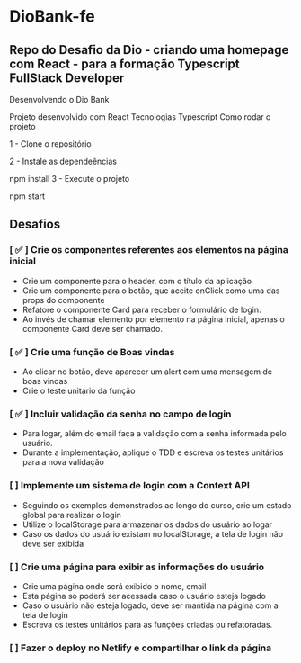 # DioBank-fe
## Repo do Desafio da Dio - criando uma homepage com React - para a formação Typescript FullStack Developer

Desenvolvendo o Dio Bank

Projeto desenvolvido com React
Tecnologias
Typescript
Como rodar o projeto

1 - Clone o repositório

2 - Instale as dependeências

npm install
3 - Execute o projeto

npm start
## Desafios

### [ ✅ ] Crie os componentes referentes aos elementos na página inicial

- Crie um componente para o header, com o título da aplicação
- Crie um componente para o botão, que aceite onClick como uma das props do componente
- Refatore o componente Card para receber o formulário de login. 
- Ao invés de chamar elemento por elemento na página inicial, apenas o componente Card deve ser chamado.

### [ ✅ ] Crie uma função de Boas vindas

- Ao clicar no botão, deve aparecer um alert com uma mensagem de boas vindas
- Crie o teste unitário da função

### [ ✅ ] Incluir validação da senha no campo de login

- Para logar, além do email faça a validação com a senha informada pelo usuário.
- Durante a implementação, aplique o TDD e escreva os testes unitários para a nova validação

### [ ] Implemente um sistema de login com a Context API

- Seguindo os exemplos demonstrados ao longo do curso, crie um estado global para realizar o login
- Utilize o localStorage para armazenar os dados do usuário ao logar
- Caso os dados do usuário existam no localStorage, a tela de login não deve ser exibida

### [ ] Crie uma página para exibir as informações do usuário

- Crie uma página onde será exibido o nome, email
- Esta página só poderá ser acessada caso o usuário esteja logado
- Caso o usuário não esteja logado, deve ser mantida na página com a tela de login
- Escreva os testes unitários para as funções criadas ou refatoradas.

### [ ] Fazer o deploy no Netlify e compartilhar o link da página
